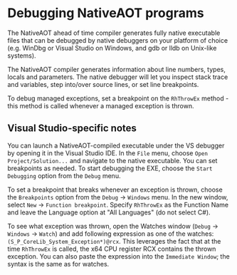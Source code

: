 # Debugging NativeAOT programs

The NativeAOT ahead of time compiler generates fully native executable files that can be debugged by native debuggers on your platform of choice (e.g. WinDbg or Visual Studio on Windows, and gdb or lldb on Unix-like systems).

The NativeAOT compiler generates information about line numbers, types, locals and parameters. The native debugger will let you inspect stack trace and variables, step into/over source lines, or set line breakpoints.

To debug managed exceptions, set a breakpoint on the `RhThrowEx` method - this method is called whenever a managed exception is thrown.

## Visual Studio-specific notes

You can launch a NativeAOT-compiled executable under the VS debugger by opening it in the Visual Studio IDE. In the `File` menu, choose `Open Project/Solution...` and navigate to the native executable. You can set breakpoints as needed. To start debugging the EXE, choose the `Start Debugging` option from the `Debug` menu.

To set a breakpoint that breaks whenever an exception is thrown, choose the `Breakpoints` option from the `Debug` -> `Windows` menu. In the new window, select `New` -> `Function breakpoint`. Specify `RhThrowEx` as the Function Name and leave the Language option at "All Languages" (do not select C#).

To see what exception was thrown, open the Watches window (`Debug` -> `Windows` -> `Watch`) and add following expression as one of the watches: `(S_P_CoreLib_System_Exception*)@rcx`. This leverages the fact that at the time `RhThrowEx` is called, the x64 CPU register RCX contains the thrown exception. You can also paste the expression into the `Immediate Window`; the syntax is the same as for watches.
